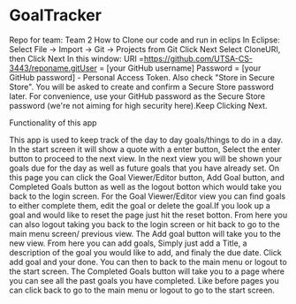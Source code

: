 # GoalTracker
Repo for team: Team 2
How to Clone our code and run in eclips
In Eclipse: Select File -> Import -> Git -> Projects from Git Click Next Select CloneURI, then Click Next In this window: URI =https://github.com/UTSA-CS-3443/reponame.gitUser = [your GitHub username] Password = [your GitHub password] - Personal Access Token. Also check "Store in Secure Store". You will be asked to create and confirm a Secure Store password later. For convenience, use your GitHub password as the Secure Store password (we're not aiming for
high security here).Keep Clicking Next.


Functionality of this app

This app is used to keep track of the day to day goals/things to do in a day. In the start screen it will show a quote with a enter button, Select the enter button to proceed to the next view. In the next view you will be shown your goals due for the day as well as future goals that you have already set. On this page you can click the Goal Viewer/Editor button, Add Goal button, and Completed Goals button as well as the logout botton which would take you back to the login screen. For the Goal Viewer/Editor view you can find goals to either complete them, edit the goal or delete the goal.If you look up a goal and would like to reset the page just hit the reset botton. From here you can also logout taking you back to the login screen or hit back to go to the main menu screen/ previous view. The Add goal button will take you to the new view. From here you can add goals, Simply just add a Title, a description of the goal you would like to add, and finaly the due date. Click add goal and your done. You can then to back to the main menu or logout to the start screen. The Completed Goals button will take you to a page where you can see all the past goals you have completed. Like before pages you can click back to go to the main menu or logout to go to the start screen. 
